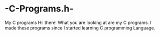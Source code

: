 # -C-Programs.h-
My C programs
Hii there!
What you are looking at are my C programs.
I made these programs since I started learning C programming Language.
